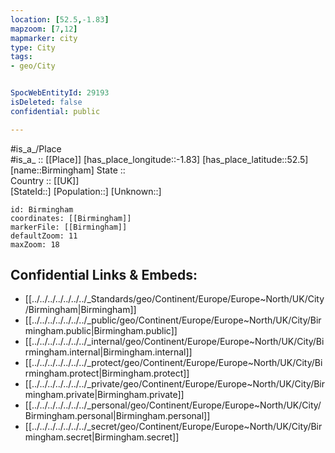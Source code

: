 ```yaml
---
location: [52.5,-1.83] 
mapzoom: [7,12] 
mapmarker: city 
type: City
tags:
- geo/City


SpocWebEntityId: 29193
isDeleted: false
confidential: public

---
```

#is_a_/Place  
#is_a_ :: [[Place]] 
[has_place_longitude::-1.83] 
[has_place_latitude::52.5] 
[name::Birmingham] 
State ::  
Country :: [[UK]]  
[StateId::] 
[Population::] 
[Unknown::] 


```leaflet
id: Birmingham
coordinates: [[Birmingham]] 
markerFile: [[Birmingham]] 
defaultZoom: 11 
maxZoom: 18
```


## Confidential Links & Embeds: 
- [[../../../../../../../_Standards/geo/Continent/Europe/Europe~North/UK/City/Birmingham|Birmingham]] 
- [[../../../../../../../_public/geo/Continent/Europe/Europe~North/UK/City/Birmingham.public|Birmingham.public]] 
- [[../../../../../../../_internal/geo/Continent/Europe/Europe~North/UK/City/Birmingham.internal|Birmingham.internal]] 
- [[../../../../../../../_protect/geo/Continent/Europe/Europe~North/UK/City/Birmingham.protect|Birmingham.protect]] 
- [[../../../../../../../_private/geo/Continent/Europe/Europe~North/UK/City/Birmingham.private|Birmingham.private]] 
- [[../../../../../../../_personal/geo/Continent/Europe/Europe~North/UK/City/Birmingham.personal|Birmingham.personal]] 
- [[../../../../../../../_secret/geo/Continent/Europe/Europe~North/UK/City/Birmingham.secret|Birmingham.secret]] 
